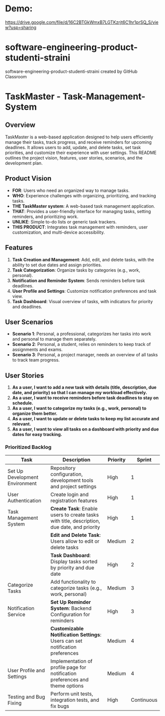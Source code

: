 # Demo:
https://drive.google.com/file/d/16C2BTGkWmxB7LGTKzrjt6C1hr1prSQ_S/view?usp=sharing

# software-engineering-product-studenti-straini
software-engineering-product-studenti-straini created by GitHub Classroom
# TaskMaster - Task-Management-System

## Overview
TaskMaster is a web-based application designed to help users efficiently manage their tasks, track progress, and receive reminders for upcoming deadlines. It allows users to add, update, and delete tasks, set task priorities, and customize their experience with user settings. This README outlines the project vision, features, user stories, scenarios, and the development plan.

## Product Vision
- **FOR**: Users who need an organized way to manage tasks.
- **WHO**: Experience challenges with organizing, prioritizing, and tracking tasks.
- **THE TaskMaster system**: A web-based task management application.
- **THAT**: Provides a user-friendly interface for managing tasks, setting reminders, and prioritizing work.
- **UNLIKE**: Simple to-do lists or generic task trackers.
- **THIS PRODUCT**: Integrates task management with reminders, user customization, and multi-device accessibility.

## Features
1. **Task Creation and Management**: Add, edit, and delete tasks, with the ability to set due dates and assign priorities.
2. **Task Categorization**: Organize tasks by categories (e.g., work, personal).
3. **Notification and Reminder System**: Sends reminders before task deadlines.
4. **User Profile and Settings**: Customize notification preferences and task view.
5. **Task Dashboard**: Visual overview of tasks, with indicators for priority and deadlines.

## User Scenarios
- **Scenario 1**: Personal, a professional, categorizes her tasks into work and personal to manage them separately.
- **Scenario 2**: Personal, a student, relies on reminders to keep track of assignments and exams.
- **Scenario 3**: Personal, a project manager, needs an overview of all tasks to track team progress.

## User Stories
1. **As a user, I want to add a new task with details (title, description, due date, and priority) so that I can manage my workload effectively.**
2. **As a user, I want to receive reminders before task deadlines to stay on schedule.**
3. **As a user, I want to categorize my tasks (e.g., work, personal) to organize them better.**
4. **As a user, I want to update or delete tasks to keep my list accurate and relevant.**
5. **As a user, I want to view all tasks on a dashboard with priority and due dates for easy tracking.**


### Prioritized Backlog
| Task                          | Description                                                                                       | Priority | Sprint |
|-------------------------------|---------------------------------------------------------------------------------------------------|----------|--------|
| Set Up Development Environment | Repository configuration, development tools and project settings                                    | High     | 1      |
| User Authentication           | Create login and registration features                                                            | High     | 1      |
| Task Management System        | **Create Task**: Enable users to create tasks with title, description, due date, and priority      | High     | 1      |
|                               | **Edit and Delete Task**: Users allow to edit or delete tasks                                     | Medium   | 2      |
|                               | **Task Dashboard**: Display tasks sorted by priority and due date                                 | High     | 2      |
| Categorize Tasks              | Add functionality to categorize tasks (e.g., work, personal)                                     | Medium   | 3      |
| Notification Service          | **Set Up Reminder System**: Backend Configuration for reminders                                      | High     | 3      |
|                               | **Customizable Notification Settings**: Users can set notification preferences                    | Medium   | 4      |
| User Profile and Settings     | Implementation of profile page for notification preferences and theme options                            | Medium   | 4      |
| Testing and Bug Fixing        | Perform unit tests, integration tests, and fix bugs                                              | High     | Continuous |

